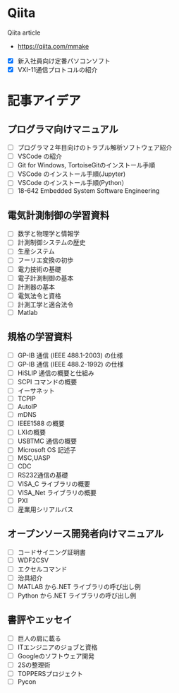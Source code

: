 # Qiita
Qiita article
- https://qiita.com/mmake
- [x] 新入社員向け定番パソコンソフト
- [x] VXI-11通信プロトコルの紹介

# 記事アイデア
## プログラマ向けマニュアル
- [ ] プログラマ２年目向けのトラブル解析ソフトウェア紹介
- [ ] VSCode の紹介
- [ ] Git for Windows, TortoiseGitのインストール手順
- [ ] VSCode のインストール手順(Jupyter)
- [ ] VSCode のインストール手順(Python）
- [ ] 18-642 Embedded System Software Engineering
## 電気計測制御の学習資料
- [ ] 数学と物理学と情報学
- [ ] 計測制御システムの歴史
- [ ] 生産システム
- [ ] フーリエ変換の初歩
- [ ] 電力技術の基礎
- [ ] 電子計測制御の基本
- [ ] 計測器の基本
- [ ] 電気法令と資格
- [ ] 計測工学と適合法令
- [ ] Matlab
## 規格の学習資料
- [ ] GP-IB 通信 (IEEE 488.1-2003) の仕様
- [ ] GP-IB 通信 (IEEE 488.2-1992) の仕様
- [ ] HiSLIP 通信の概要と仕組み
- [ ] SCPI コマンドの概要
- [ ] イーサネット
- [ ] TCPIP
- [ ] AutoIP
- [ ] mDNS
- [ ] IEEE1588 の概要
- [ ] LXIの概要
- [ ] USBTMC 通信の概要
- [ ] Microsoft OS 記述子
- [ ] MSC,UASP
- [ ] CDC
- [ ] RS232通信の基礎
- [ ] VISA_C ライブラリの概要
- [ ] VISA_Net ライブラリの概要
- [ ] PXI
- [ ] 産業用シリアルバス
## オープンソース開発者向けマニュアル
- [ ] コードサイニング証明書
- [ ] WDF2CSV
- [ ] エクセルコマンド
- [ ] 治具紹介
- [ ] MATLAB から.NET ライブラリの呼び出し例
- [ ] Python から.NET ライブラリの呼び出し例
## 書評やエッセイ
- [ ] 巨人の肩に載る
- [ ] ITエンジニアのジョブと資格
- [ ] Googleのソフトウェア開発
- [ ] 2Sの整理術
- [ ] TOPPERSプロジェクト
- [ ] Pycon
